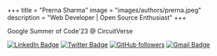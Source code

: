 +++
title = "Prerna Sharma"
image = "images/authors/prerna.jpeg"
description = "Web Developer | Open Source Enthusiast"
+++

Google Summer of Code'23 @ CircuitVerse

[![LinkedIn Badge](https://img.shields.io/badge/-Prerna%20Sharma-blue?style=social&logo=Linkedin&logoColor=blue)](https://www.linkedin.com/in/prerna-sharma-625b56214/)
[![Twitter Badge](http://img.shields.io/badge/-@Prerna__0202-1ca0f1?style=social&logo=twitter&logoColor=blue)](https://twitter.com/Prerna__0202)
[![GitHub followers](https://img.shields.io/github/followers/Prerna-0202?label=Follow&style=social)](https://github.com/Prerna-0202)
[![Gmail Badge](https://img.shields.io/badge/-sharmaprerna0052-c14438?style=social&logo=Gmail&logoColor=red&link=mailto:sharmaprerna0052@gmail.com)](mailto:sharmaprerna0052@gmail.com)
